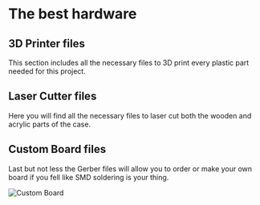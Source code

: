 # The best hardware

## 3D Printer files
This section includes all the necessary files to 3D print every plastic part needed for this project.

## Laser Cutter files
Here you will find all the necessary files to laser cut both the wooden and acrylic parts of the case.

## Custom Board files
Last but not less the Gerber files will allow you to order or make your own board if you fell like SMD soldering is your thing.

![Custom Board](https://github.com/diybarbot/hardware/blob/master/Custom%20Board%20Files/DIYBar.png)
